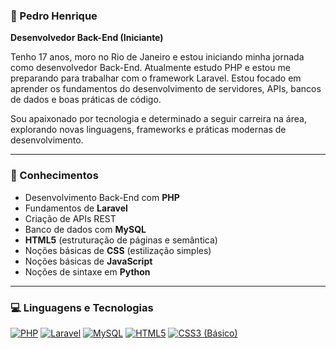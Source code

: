 ### 🚀 Pedro Henrique  
**Desenvolvedor Back-End (Iniciante)**  

Tenho 17 anos, moro no Rio de Janeiro e estou iniciando minha jornada como desenvolvedor Back-End. Atualmente estudo PHP e estou me preparando para trabalhar com o framework Laravel. Estou focado em aprender os fundamentos do desenvolvimento de servidores, APIs, bancos de dados e boas práticas de código.  

Sou apaixonado por tecnologia e determinado a seguir carreira na área, explorando novas linguagens, frameworks e práticas modernas de desenvolvimento.

---

### 🧠 Conhecimentos

- Desenvolvimento Back-End com **PHP**
- Fundamentos de **Laravel**
- Criação de APIs REST
- Banco de dados com **MySQL**
- **HTML5** (estruturação de páginas e semântica)
- Noções básicas de **CSS** (estilização simples)
- Noções básicas de **JavaScript**
- Noções de sintaxe em **Python**

---

### 💻 Linguagens e Tecnologias

[![PHP](https://img.shields.io/badge/-PHP-777BB4?style=flat&logo=php&logoColor=white)]()
[![Laravel](https://img.shields.io/badge/-Laravel-FF2D20?style=flat&logo=laravel&logoColor=white)]()
[![MySQL](https://img.shields.io/badge/-MySQL-4479A1?style=flat&logo=mysql&logoColor=white)]()
[![HTML5](https://img.shields.io/badge/-HTML5-E34F26?style=flat&logo=html5&logoColor=white)]()
[![CSS3 (Básico)](https://img)]()
